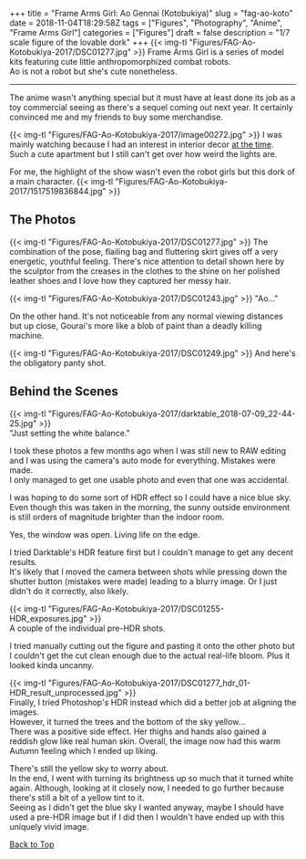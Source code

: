 +++
title = "Frame Arms Girl: Ao Gennai (Kotobukiya)"
slug = "fag-ao-koto"
date = 2018-11-04T18:29:58Z
tags = ["Figures", "Photography", "Anime", "Frame Arms Girl"]
categories = ["Figures"]
draft = false
description = "1/7 scale figure of the lovable dork"
+++
{{< img-tl "Figures/FAG-Ao-Kotobukiya-2017/DSC01277.jpg" >}}
Frame Arms Girl is a series of model kits featuring cute little anthropomorphized combat robots.  
Ao is not a robot but she's cute nonetheless.
<!--more-->
***
The anime wasn't anything special but it must have at least done its job as a toy commercial seeing as there's a sequel coming out next year. It certainly convinced me and my friends to buy some merchandise.

{{< img-tl "Figures/FAG-Ao-Kotobukiya-2017/image00272.jpg" >}}
I was mainly watching because I had an interest in interior decor [at the time](https://twitter.com/WakabaGames/status/924451926930059264).  
Such a cute apartment but I still can't get over how weird the lights are.  

For me, the highlight of the show wasn't even the robot girls but this dork of a main character.
{{< img-tl "Figures/FAG-Ao-Kotobukiya-2017/1517519836844.jpg" >}}

## The Photos

{{< img-tl "Figures/FAG-Ao-Kotobukiya-2017/DSC01277.jpg" >}}
The combination of the pose, flailing bag and fluttering skirt gives off a very energetic, youthful feeling. There's nice attention to detail shown here by the sculptor from the creases in the clothes to the shine on her polished leather shoes and I love how they captured her messy hair.

{{< img-tl "Figures/FAG-Ao-Kotobukiya-2017/DSC01243.jpg" >}}
"Ao..."

On the other hand. It's not noticeable from any normal viewing distances but up close, Gourai's more like a blob of paint than a deadly killing machine.

{{< img-tl "Figures/FAG-Ao-Kotobukiya-2017/DSC01249.jpg" >}}
And here's the obligatory panty shot.

## Behind the Scenes

{{< img-tl "Figures/FAG-Ao-Kotobukiya-2017/darktable_2018-07-09_22-44-25.jpg" >}}  
"Just setting the white balance."

I took these photos a few months ago when I was still new to RAW editing and I was using the camera's auto mode for everything. Mistakes were made.  
I only managed to get one usable photo and even that one was accidental.  

I was hoping to do some sort of HDR effect so I could have a nice blue sky.  
Even though this was taken in the morning, the sunny outside environment is still orders of magnitude brighter than the indoor room.  

Yes, the window was open. Living life on the edge.

I tried Darktable's HDR feature first but I couldn't manage to get any decent results.  
It's likely that I moved the camera between shots while pressing down the shutter button (mistakes were made) leading to a blurry image. Or I just didn't do it correctly, also likely.

{{< img-tl "Figures/FAG-Ao-Kotobukiya-2017/DSC01255-HDR_exposures.jpg" >}}  
A couple of the individual pre-HDR shots.

I tried manually cutting out the figure and pasting it onto the other photo but I couldn't get the cut clean enough due to the actual real-life bloom. Plus it looked kinda uncanny.

{{< img-tl "Figures/FAG-Ao-Kotobukiya-2017/DSC01277_hdr_01-HDR_result_unprocessed.jpg" >}}  
Finally, I tried Photoshop's HDR instead which did a better job at aligning the images.  
However, it turned the trees and the bottom of the sky yellow...  
There was a positive side effect. Her thighs and hands also gained a reddish glow like real human skin. Overall, the image now had this warm Autumn feeling which I ended up liking.

There's still the yellow sky to worry about.  
In the end, I went with turning its brightness up so much that it turned white again. Although, looking at it closely now, I needed to go further because there's still a bit of a yellow tint to it.  
Seeing as I didn't get the blue sky I wanted anyway, maybe I should have used a pre-HDR image but if I did then I wouldn't have ended up with this uniquely vivid image.

[Back to Top](#top)